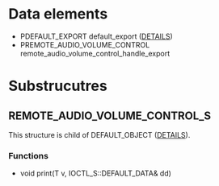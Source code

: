 # Data elements
* PDEFAULT_EXPORT default_export ([DETAILS](DEFAULT_EXPORT.md))
* PREMOTE_AUDIO_VOLUME_CONTROL remote_audio_volume_control_handle_export


# Substrucutres

## REMOTE_AUDIO_VOLUME_CONTROL_S
This structure is child of DEFAULT_OBJECT ([DETAILS](DEFAULT_OBJECT.md)).

### Functions
* void print(T v, IOCTL_S::DEFAULT_DATA& dd)